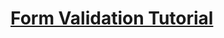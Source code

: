 # [Form Validation Tutorial](https://www.theodinproject.com/lessons/node-path-javascript-form-validation-with-javascript#assignment)
